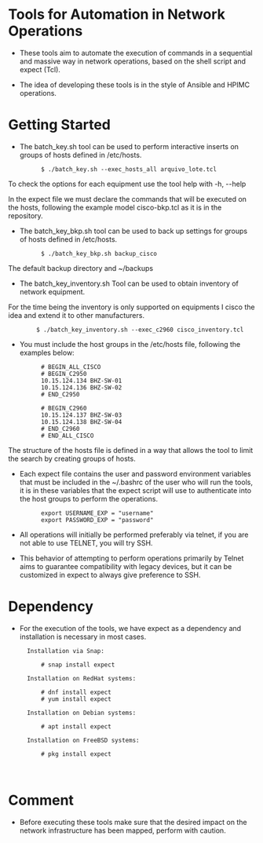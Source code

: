 # Tools for Automation in Network Operations


* These tools aim to automate the execution of commands in a sequential and massive way in network operations, based on the shell script and expect (Tcl).

* The idea of developing these tools is in the style of Ansible and HPIMC operations.


# Getting Started


* The batch_key.sh tool can be used to perform interactive inserts on groups of hosts defined in /etc/hosts.


			$ ./batch_key.sh --exec_hosts_all arquivo_lote.tcl


To check the options for each equipment use the tool help with -h, --help

In the expect file we must declare the commands that will be executed on the hosts, following the example model cisco-bkp.tcl as it is in the repository.


* The batch_key_bkp.sh tool can be used to back up settings for groups of hosts defined in /etc/hosts.


			$ ./batch_key_bkp.sh backup_cisco
	      	 
	

The default backup directory and ~/backups


* The batch_key_inventory.sh Tool can be used to obtain inventory of network equipment.


For the time being the inventory is only supported on equipments I cisco the idea and extend it to other manufacturers.

			
			$ ./batch_key_inventory.sh --exec_c2960 cisco_inventory.tcl


* You must include the host groups in the /etc/hosts file, following the examples below:


			# BEGIN_ALL_CISCO
			# BEGIN_C2950
			10.15.124.134 BHZ-SW-01
			10.15.124.136 BHZ-SW-02
			# END_C2950

			# BEGIN_C2960
			10.15.124.137 BHZ-SW-03
			10.15.124.138 BHZ-SW-04
			# END_C2960
			# END_ALL_CISCO

The structure of the hosts file is defined in a way that allows the tool to limit the search by creating groups of hosts.


* Each expect file contains the user and password environment variables that must be included in the ~/.bashrc of the user who will run the tools, it is in these variables that the expect script will use to authenticate into the host groups to perform the operations.


		
			export USERNAME_EXP = "username"
			export PASSWORD_EXP = "password"



* All operations will initially be performed preferably via telnet, if you are not able to use TELNET, you will try SSH.


* This behavior of attempting to perform operations primarily by Telnet aims to guarantee compatibility with legacy devices, but it can be customized in expect to always give preference to SSH.



# Dependency

* For the execution of the tools, we have expect as a dependency and installation is necessary in most cases.


		Installation via Snap:

			# snap install expect
	
		Installation on RedHat systems:
		
			# dnf install expect
			# yum install expect
		
		Installation on Debian systems:

			# apt install expect
		
		Installation on FreeBSD systems:

			# pkg install expect

 
# Comment


* Before executing these tools make sure that the desired impact on the network infrastructure has been mapped, perform with caution.
